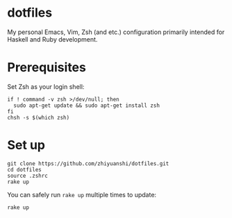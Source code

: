 # dotfiles

My personal Emacs, Vim, Zsh (and etc.) configuration primarily intended for Haskell and Ruby development.

# Prerequisites

Set Zsh as your login shell:

    if ! command -v zsh >/dev/null; then
      sudo apt-get update && sudo apt-get install zsh
    fi
    chsh -s $(which zsh)

# Set up

    git clone https://github.com/zhiyuanshi/dotfiles.git
    cd dotfiles
    source .zshrc
    rake up

You can safely run `rake up` multiple times to update:

    rake up